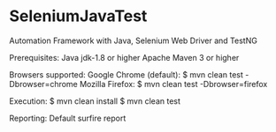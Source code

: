 # SeleniumJavaTest
Automation Framework with Java, Selenium Web Driver and TestNG

Prerequisites:
Java jdk-1.8 or higher
Apache Maven 3 or higher

Browsers supported:
Google Chrome (default): $ mvn clean test -Dbrowser=chrome
Mozilla Firefox: $ mvn clean test -Dbrowser=firefox

Execution:
$ mvn clean install
$ mvn clean test

Reporting:
Default surfire report
